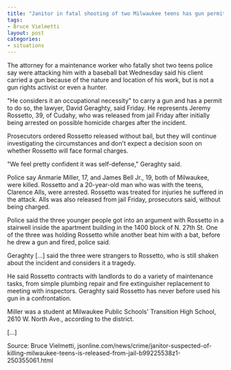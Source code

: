 ```yaml
---
title: "Janitor in fatal shooting of two Milwaukee teens has gun permit"
tags:
- Bruce Vielmetti
layout: post
categories:
- situations
---
```


The attorney for a maintenance worker who fatally shot two teens police say were attacking him with a baseball bat Wednesday said his client carried a gun because of the nature and location of his work, but is not a gun rights activist or even a hunter.

"He considers it an occupational necessity" to carry a gun and has a permit to do so, the lawyer, David Geraghty, said Friday. He represents Jeremy Rossetto, 39, of Cudahy, who was released from jail Friday after initially being arrested on possible homicide charges after the incident.

Prosecutors ordered Rossetto released without bail, but they will continue investigating the circumstances and don't expect a decision soon on whether Rossetto will face formal charges.

"We feel pretty confident it was self-defense," Geraghty said.

Police say Anmarie Miller, 17, and James Bell Jr., 19, both of Milwaukee, were killed. Rossetto and a 20-year-old man who was with the teens, Clarence Alls, were arrested. Rossetto was treated for injuries he suffered in the attack. Alls was also released from jail Friday, prosecutors said, without being charged.

Police said the three younger people got into an argument with Rossetto in a stairwell inside the apartment building in the 1400 block of N. 27th St. One of the three was holding Rossetto while another beat him with a bat, before he drew a gun and fired, police said.

Geraghty [...] said the three were strangers to Rossetto, who is still shaken about the incident and considers it a tragedy.

He said Rossetto contracts with landlords to do a variety of maintenance tasks, from simple plumbing repair and fire extinguisher replacement to meeting with inspectors. Geraghty said Rossetto has never before used his gun in a confrontation.

Miller was a student at Milwaukee Public Schools' Transition High School, 2610 W. North Ave., according to the district.

[...]

Source: Bruce Vielmetti, jsonline.com/news/crime/janitor-suspected-of-killing-milwaukee-teens-is-released-from-jail-b99225538z1-250355061.html
